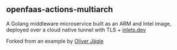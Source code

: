 ## openfaas-actions-multiarch

A Golang middleware microservice built as an ARM and Intel image, deployed over a cloud native tunnel with TLS + [inlets.dev](https://docs.inlets.dev)

Forked from an example by [Oliver Jägle](https://github.com/mrsimpson)
